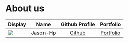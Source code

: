 # About us

Display |   Name   | Github Profile | Portfolio 
--------|:--------:|:--------------:|:---------:
![](https://via.placeholder.com/100.png?text=Photo) | Jason-Hp | [Github](https://github.com/) | [Portfolio](docs/team/johndoe.md)

